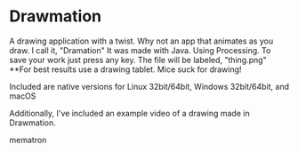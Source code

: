 # Drawmation
A drawing application with a twist.  Why not an app that animates as you draw.  I call it, "Dramation"  It was made with Java. Using Processing.  To save your work just press any key.  The file will be labeled, "thing.png" **For best results use a drawing tablet. Mice suck for drawing!

Included are native versions for Linux 32bit/64bit, Windows 32bit/64bit, and macOS

Additionally, I've included an example video of a drawing made in Drawmation.

mematron
